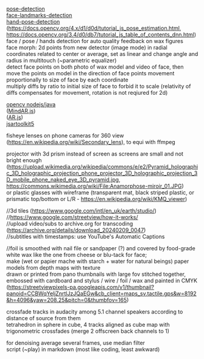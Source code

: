 [pose-detection](https://github.com/freealise/tfjs-models/tree/master/pose-detection)  
[face-landmarks-detection](https://github.com/freealise/tfjs-models/tree/master/face-landmarks-detection)  
[hand-pose-detection](https://github.com/freealise/tfjs-models/tree/master/hand-pose-detection)  
(https://docs.opencv.org/4.x/d1/d0d/tutorial_js_pose_estimation.html, https://docs.opencv.org/3.4/d0/db7/tutorial_js_table_of_contents_dnn.html)  
face / pose / hands detection for auto quality feedback on wax figures  
face morph: 2d points from new detector (image mode) in radial coordinates related to center or average, set as linear and change angle and radius in multitouch (~parametric equalizer)  
detect face points on both photo of wax model and video of face, then move the points on model in the direction of face points movement proportionally to size of face by each coordinate  
multiply diffs by ratio to initial size of face to forbid it to scale (relativity of diffs compensates for movement, rotation is not reqiured for 2d)  
  
[opencv nodejs/java](https://docs.opencv.org/4.x/dc/de6/tutorial_js_nodejs.html)  
([MindAR.js](https://github.com/hiukim/mind-ar-js))  
([AR.js](https://github.com/AR-js-org/AR.js))  
[jsartoolkit5](https://github.com/artoolkitx/jsartoolkit5)  
  
fisheye lenses on phone cameras for 360 view (https://en.wikipedia.org/wiki/Secondary_lens), to equi with ffmpeg  
  
projector with 3d prism instead of screen as screens are small and not bright enough (https://upload.wikimedia.org/wikipedia/commons/e/e2/Pyramid_holographic_3D_holographic_projection_phone_projector_3D_holographic_projection_3D_mobile_phone_naked_eye_3D_pyramid.jpg, https://commons.wikimedia.org/wiki/File:Anamorphose-miroir_01.JPG)  
or plastic glasses with wireframe (transparent mat, black striped plastic, or prismatic top/bottom or L/R - https://en.wikipedia.org/wiki/KMQ_viewer)  
  
//3d tiles (https://www.google.com/intl/en_uk/earth/studio/)  
//https://www.google.com/streetview/how-it-works/  
//upload video/subs to archive.org for transcoding (https://archive.org/details/download_20240209_0047)  
//subtitles with timestamps: use YouTube's Automatic Captions  
  
//foil is smoothed with nail file or sandpaper (?) and covered by food-grade white wax like the one from cheese or blu-tack for face;  
make (wet or papier mache with starch + water for natural beings) paper models from depth maps with texture  
drawn or printed from pano thumbnails with large fov stitched together,  
embossed with cardboard and stylus / wire / foil / wax and painted in CMYK  
(https://streetviewpixels-pa.googleapis.com/v1/thumbnail?panoid=CCBWqYeljZnrtlJzJQaEGw&cb_client=maps_sv.tactile.gps&w=8192&h=4096&yaw=208.25&pitch=0&thumbfov=165)  
  
crossfade tracks in audacity among 5.1 channel speakers according to distance of source from them  
tetrahedron in sphere in cube, 4 tracks aligned as cube map with trigonometric crossfades (merge 2 offscreen back channels to 1)  
  
for denoising average several frames, use median filter  
script (~play) in markdown (most like coding, least awkward)  
